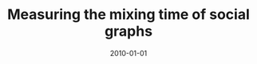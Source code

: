---
title: "Measuring the mixing time of social graphs"
collection: publications
permalink: /publication/2010-01-01-Measuring-the-mixing-time-of-social-graphs
date: 2010-01-01
venue: 'In the proceedings of Proceedings of the 10th ACM SIGCOMM Internet Measurement Conference, IMC 2010, Melbourne, Australia - November 1-3, 2010'
paperurl: 'https://doi.org/10.1145/1879141.1879191'
citation: ' David Mohaisen,  Aaram Yun,  Yongdae Kim, &quot;Measuring the mixing time of social graphs.&quot; In the proceedings of Proceedings of the 10th ACM SIGCOMM Internet Measurement Conference, IMC 2010, Melbourne, Australia - November 1-3, 2010.'
---